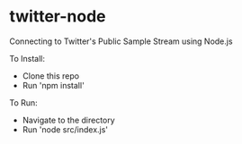 # twitter-node
Connecting to Twitter's Public Sample Stream using Node.js

To Install:
- Clone this repo
- Run 'npm install'

To Run:
- Navigate to the directory
- Run 'node src/index.js'
